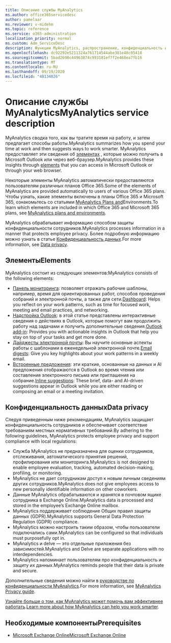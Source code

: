 ```yaml
---
title: Описание службы MyAnalytics
ms.author: office365servicedesc
author: pamelaar
ms.reviewer: v-midehm
ms.topic: reference
ms.service: o365-administration
localization_priority: normal
ms.custom: Adm_ServiceDesc
description: Функции MyAnalytics, распространение, конфиденциальность и необходимые условия
ms.openlocfilehash: dc92292e5211324a761714544abe381e48c05418
ms.sourcegitcommit: 5bad2698c44963874c993181ef7f2e468ea7fb16
ms.translationtype: MT
ms.contentlocale: ru-RU
ms.lasthandoff: 09/19/2020
ms.locfileid: "48134026"
---
```

# <a name="myanalytics-service-description"></a><span data-ttu-id="6b756-103">Описание службы MyAnalytics</span><span class="sxs-lookup"><span data-stu-id="6b756-103">MyAnalytics service description</span></span>

<span data-ttu-id="6b756-104">MyAnalytics сводка того, как вы тратите время на работу, и затем предлагает способы работы.</span><span class="sxs-lookup"><span data-stu-id="6b756-104">MyAnalytics summarizes how you spend your time at work and then suggests ways to work smarter.</span></span> <span data-ttu-id="6b756-105">MyAnalytics предоставляет эти сведения об [элементах](#elements) , которые можно получить в Microsoft Outlook или через веб-браузер.</span><span class="sxs-lookup"><span data-stu-id="6b756-105">MyAnalytics provides these insights through [elements](#elements) that you can access in Microsoft Outlook or through your web browser.</span></span>

<span data-ttu-id="6b756-106">Некоторые элементы MyAnalytics автоматически предоставляются пользователям различных планов Office 365.</span><span class="sxs-lookup"><span data-stu-id="6b756-106">Some of the elements of MyAnalytics are provided automatically to users of various Office 365 plans.</span></span> <span data-ttu-id="6b756-107">Чтобы узнать, какие элементы включены в планы Office 365 и Microsoft 365, ознакомьтесь со статьями [MyAnalytics Plans and](https://docs.microsoft.com/workplace-analytics/myanalytics/overview/plans-environments)Environments.</span><span class="sxs-lookup"><span data-stu-id="6b756-107">To learn which elements are included in which Office 365 and Microsoft 365 plans, see [MyAnalytics plans and environments](https://docs.microsoft.com/workplace-analytics/myanalytics/overview/plans-environments).</span></span>  

<span data-ttu-id="6b756-108">MyAnalytics обрабатывает информацию способом защиты конфиденциальности сотрудников.</span><span class="sxs-lookup"><span data-stu-id="6b756-108">MyAnalytics processes information in a manner that protects employee privacy.</span></span> <span data-ttu-id="6b756-109">Более подробную информацию можно узнать в статье [Конфиденциальность данных](#data-privacy).</span><span class="sxs-lookup"><span data-stu-id="6b756-109">For more information, see [Data privacy](#data-privacy).</span></span>

## <a name="elements"></a><span data-ttu-id="6b756-110">Элементы</span><span class="sxs-lookup"><span data-stu-id="6b756-110">Elements</span></span>

<span data-ttu-id="6b756-111">MyAnalytics состоит из следующих элементов:</span><span class="sxs-lookup"><span data-stu-id="6b756-111">MyAnalytics consists of the following elements:</span></span>

* <span data-ttu-id="6b756-112">[Панель мониторинга](https://docs.microsoft.com/workplace-analytics/myanalytics/use/dashboard-2): позволяет отражать рабочие шаблоны, например, время для ориентированных работ, способов проведения собраний и электронной почты, а также для сети.</span><span class="sxs-lookup"><span data-stu-id="6b756-112">[Dashboard](https://docs.microsoft.com/workplace-analytics/myanalytics/use/dashboard-2): Helps you reflect on your work patterns, such as time for focused work, meeting and email practices, and networking.</span></span>
* <span data-ttu-id="6b756-113">[Надстройка Outlook](https://docs.microsoft.com/workplace-analytics/myanalytics/use/add-in): в этой статье представлены интерактивные сведения о действиях в Outlook, которые помогут вам продолжить работу над задачами и получить дополнительные сведения.</span><span class="sxs-lookup"><span data-stu-id="6b756-113">[Outlook add-in](https://docs.microsoft.com/workplace-analytics/myanalytics/use/add-in): Provides you with actionable insights in Outlook that help you stay on top of your tasks and get more done.</span></span>
* <span data-ttu-id="6b756-114">[Дайджесты электронной почты](https://docs.microsoft.com/workplace-analytics/myanalytics/use/email-digest-2): Вы научите основные аспекты работы с шаблонами в еженедельной электронной почте.</span><span class="sxs-lookup"><span data-stu-id="6b756-114">[Email digests](https://docs.microsoft.com/workplace-analytics/myanalytics/use/email-digest-2): Give you key highlights about your work patterns in a weekly email.</span></span>
* <span data-ttu-id="6b756-115">[Встроенные предложения](https://docs.microsoft.com/workplace-analytics/myanalytics/use/mya-notifications): эти краткие, основанные на данных и AI предложения отображаются в Outlook во время чтения или составления электронного письма или приглашения на собрание.</span><span class="sxs-lookup"><span data-stu-id="6b756-115">[Inline suggestions](https://docs.microsoft.com/workplace-analytics/myanalytics/use/mya-notifications): These brief, data- and AI-driven suggestions appear in Outlook while you are either reading or composing an email or a meeting invitation.</span></span>

## <a name="data-privacy"></a><span data-ttu-id="6b756-116">Конфиденциальность данных</span><span class="sxs-lookup"><span data-stu-id="6b756-116">Data privacy</span></span>

<span data-ttu-id="6b756-117">Следуя приведенным ниже рекомендациям, MyAnalytics защищает конфиденциальность сотрудников и обеспечивает соответствие требованиям местных нормативных требований:</span><span class="sxs-lookup"><span data-stu-id="6b756-117">By adhering to the following guidelines, MyAnalytics protects employee privacy and support compliance with local regulations:</span></span>

* <span data-ttu-id="6b756-118">Служба MyAnalytics не предназначена для оценки сотрудников, отслеживания, автоматического принятия решений, профилирования или мониторинга.</span><span class="sxs-lookup"><span data-stu-id="6b756-118">MyAnalytics is not designed to enable employee evaluation, tracking, automated decision-making, profiling, or monitoring.</span></span>
* <span data-ttu-id="6b756-119">MyAnalytics не дает сотрудникам доступ к новым личным сведениям других сотрудников.</span><span class="sxs-lookup"><span data-stu-id="6b756-119">MyAnalytics does not give employees access to new personally identifiable information on other coworkers.</span></span>
* <span data-ttu-id="6b756-120">Данные MyAnalytics обрабатываются и хранятся в почтовом ящике сотрудника в Exchange Online.</span><span class="sxs-lookup"><span data-stu-id="6b756-120">MyAnalytics data is processed and stored in the employee’s Exchange Online mailbox.</span></span>
* <span data-ttu-id="6b756-121">MyAnalytics поддерживает соблюдение Общих правил защиты данных (GDPR).</span><span class="sxs-lookup"><span data-stu-id="6b756-121">MyAnalytics supports General Data Protection Regulation (GDPR) compliance.</span></span>
* <span data-ttu-id="6b756-122">MyAnalytics можно настроить таким образом, чтобы пользователи подключались сами.</span><span class="sxs-lookup"><span data-stu-id="6b756-122">MyAnalytics can be configured so that individuals must purposefully opt in.</span></span>
* <span data-ttu-id="6b756-123">MyAnalytics и delve — это отдельные приложения без зависимостей.</span><span class="sxs-lookup"><span data-stu-id="6b756-123">MyAnalytics and Delve are separate applications with no interdependencies.</span></span>
* <span data-ttu-id="6b756-124">MyAnalytics напоминает пользователям про конфиденциальность и защиту их данных.</span><span class="sxs-lookup"><span data-stu-id="6b756-124">MyAnalytics reminds people that their data is private and secure.</span></span>

<span data-ttu-id="6b756-125">Дополнительные сведения можно найти в [руководстве по конфиденциальности MyAnalytics](https://docs.microsoft.com/workplace-analytics/myanalytics/overview/privacy-guide).</span><span class="sxs-lookup"><span data-stu-id="6b756-125">For more information, see [MyAnalytics Privacy guide](https://docs.microsoft.com/workplace-analytics/myanalytics/overview/privacy-guide).</span></span>

<span data-ttu-id="6b756-126">[Узнайте больше о том, как MyAnalytics может помочь вам эффективнее работать](https://products.office.com/business/myanalytics-personal-analytics).</span><span class="sxs-lookup"><span data-stu-id="6b756-126">[Learn more about how MyAnalytics can help you work smarter](https://products.office.com/business/myanalytics-personal-analytics).</span></span>

## <a name="prerequisites"></a><span data-ttu-id="6b756-127">Необходимые компоненты</span><span class="sxs-lookup"><span data-stu-id="6b756-127">Prerequisites</span></span>

* [<span data-ttu-id="6b756-128">Microsoft Exchange Online</span><span class="sxs-lookup"><span data-stu-id="6b756-128">Microsoft Exchange Online</span></span>](https://docs.microsoft.com/office365/servicedescriptions/exchange-online-service-description/exchange-online-service-description)
